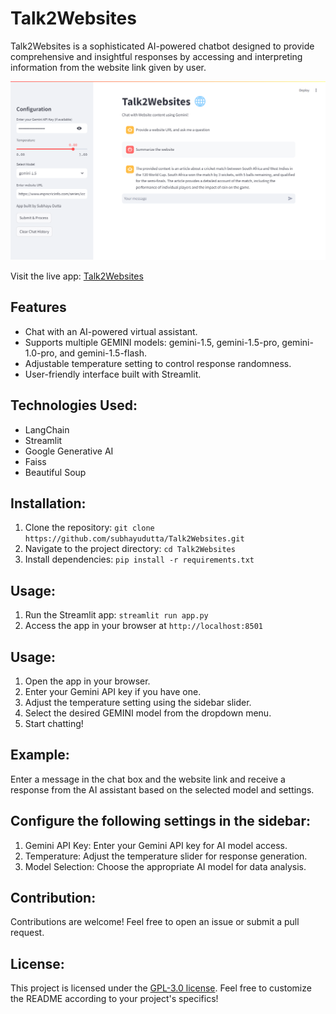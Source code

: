 # Talk2Websites

Talk2Websites is a sophisticated AI-powered chatbot designed to provide comprehensive and insightful responses by accessing and interpreting information from the website link given by user. 

![Talk2Websites Screenshot](./talk2Websites_screenshot.png)

Visit the live app: [Talk2Websites](https://talk2csv.onrender.com/)

## Features

- Chat with an AI-powered virtual assistant.
- Supports multiple GEMINI models: gemini-1.5, gemini-1.5-pro, gemini-1.0-pro, and gemini-1.5-flash.
- Adjustable temperature setting to control response randomness.
- User-friendly interface built with Streamlit.

## Technologies Used:
- LangChain
- Streamlit
- Google Generative AI
- Faiss
- Beautiful Soup

## Installation:
1. Clone the repository: `git clone https://github.com/subhayudutta/Talk2Websites.git`
2. Navigate to the project directory: `cd Talk2Websites`
3. Install dependencies: `pip install -r requirements.txt`

## Usage:
1. Run the Streamlit app: `streamlit run app.py`
2. Access the app in your browser at `http://localhost:8501`

## Usage:
1. Open the app in your browser.
2. Enter your Gemini API key if you have one.
3. Adjust the temperature setting using the sidebar slider.
4. Select the desired GEMINI model from the dropdown menu.
5. Start chatting!

## Example:
Enter a message in the chat box and the website link and receive a response from the AI assistant based on the selected model and settings.

## Configure the following settings in the sidebar:
1. Gemini API Key: Enter your Gemini API key for AI model access.
2. Temperature: Adjust the temperature slider for response generation.
3. Model Selection: Choose the appropriate AI model for data analysis.

## Contribution:
Contributions are welcome! Feel free to open an issue or submit a pull request.

## License:
This project is licensed under the [GPL-3.0 license](LICENSE).
Feel free to customize the README according to your project's specifics!

